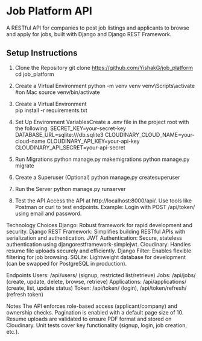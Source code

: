# Job Platform API

A RESTful API for companies to post job listings and applicants to browse and apply for jobs, built with Django and Django REST Framework.

## Setup Instructions

1. Clone the Repository
   git clone https://github.com/YishakG/job_platform
   cd job_platform
2. Create a Virtual Environment
   python -m venv venv
   venv\Scripts\activate #on Mac source venv/bin/activate 
3. Create a Virtual Environment   
   pip install -r requirements.txt
4. Set Up Environment VariablesCreate a .env file in the project root with the  following:
    SECRET_KEY=your-secret-key
    DATABASE_URL=sqlite:///db.sqlite3
    CLOUDINARY_CLOUD_NAME=your-cloud-name
    CLOUDINARY_API_KEY=your-api-key
    CLOUDINARY_API_SECRET=your-api-secret
5. Run Migrations
    python manage.py makemigrations
    python manage.py migrate
6. Create a Superuser (Optional)
   python manage.py createsuperuser
7. Run the Server
    python manage.py runserver
   
9. Test the API
    Access the API at http://localhost:8000/api/.
    Use tools like Postman or curl to test endpoints.
    Example: Login with POST /api/token/ using email and password.

Technology Choices
Django: Robust framework for rapid development and security.
Django REST Framework: Simplifies building RESTful APIs with serialization and authentication.
JWT Authentication: Secure, stateless authentication using djangorestframework-simplejwt.
Cloudinary: Handles resume file uploads securely and efficiently.
Django Filter: Enables flexible filtering for job browsing.
SQLite: Lightweight database for development (can be swapped for PostgreSQL in production).

Endpoints
Users: /api/users/ (signup, restricted list/retrieve)
Jobs: /api/jobs/ (create, update, delete, browse, retrieve)
Applications: /api/applications/ (create, list, update status)
Token: /api/token/ (login), /api/token/refresh/ (refresh token)

Notes
The API enforces role-based access (applicant/company) and ownership checks.
Pagination is enabled with a default page size of 10.
Resume uploads are validated to ensure PDF format and stored on Cloudinary.
Unit tests cover key functionality (signup, login, job creation, etc.).